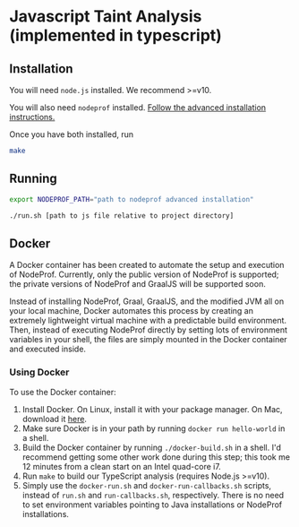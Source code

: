# Javascript Taint Analysis (implemented in typescript)

## Installation

You will need `node.js` installed. We recommend >=v10.

You will also need `nodeprof` installed. [Follow the advanced installation instructions.](https://github.com/Haiyang-Sun/nodeprof.js/tree/master/docs/panathon18#advanced-installation---building-nodeprof-and-graalvm-from-source-linux-and-macos)

Once you have both installed, run

```bash
make
```

## Running

```bash
export NODEPROF_PATH="path to nodeprof advanced installation"

./run.sh [path to js file relative to project directory]
```

## Docker

A Docker container has been created to automate the setup and execution of NodeProf. Currently, only the public version of NodeProf is supported; the private versions of NodeProf and GraalJS will be supported soon.

Instead of installing NodeProf, Graal, GraalJS, and the modified JVM all on your local machine, Docker automates this process by creating an extremely lightweight virtual machine with a predictable build environment. Then, instead of executing NodeProf directly by setting lots of environment variables in your shell, the files are simply mounted in the Docker container and executed inside.

### Using Docker

To use the Docker container:

1. Install Docker. On Linux, install it with your package manager. On Mac, download it [here](https://download.docker.com/mac/stable/Docker.dmg).
2. Make sure Docker is in your path by running `docker run hello-world` in a shell.
3. Build the Docker container by running `./docker-build.sh` in a shell. I'd recommend getting some other work done during this step; this took me 12 minutes from a clean start on an Intel quad-core i7.
4. Run `make` to build our TypeScript analysis (requires Node.js >=v10).
5. Simply use the `docker-run.sh` and `docker-run-callbacks.sh` scripts, instead of `run.sh` and `run-callbacks.sh`, respectively. There is no need to set environment variables pointing to Java installations or NodeProf installations.

